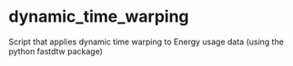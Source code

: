 # dynamic_time_warping
Script that applies dynamic time warping to Energy usage data (using the python fastdtw package)
